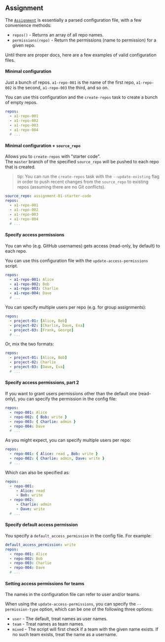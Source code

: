 ## Assignment

The [`Assignment`](lib/gitomator/classroom/assignment.rb) is essentially a parsed
configuration file, with a few convenience methods:

 * `repos()` - Returns an array of all repo names.
 * `permissions(repo)` - Return the permissions (name to permission) for a given repo.

Until there are proper docs, here are a few examples of valid configuration files.


#### Minimal configuration

Just a bunch of repos. `a1-repo-001` is the name of
the first repo, `a1-repo-002` is the second, `a1-repo-003` the third, and so on.

You can use this configuration and the `create-repos` task to create a bunch of empty repos.

```yaml
repos:
  - a1-repo-001
  - a1-repo-002
  - a1-repo-003
  - a1-repo-004
  # ...
```

#### Minimal configuration + `source_repo`

Allows you to `create-repos` with "starter code".        
The `master` branch of the specified `source_repo` will be pushed to each repo that is created.

 > tip: You can run the `create-repos` task with the `--update-existing` flag
 > in order to push recent changes from the `source_repo` to existing repos
 > (assuming there are no Git conflicts).

```yaml
source_repo: assignment-01-starter-code
repos:
  - a1-repo-001
  - a1-repo-002
  - a1-repo-003
  - a1-repo-004
  # ...
```


#### Specify access permissions

You can who (e.g. GitHub usernames) gets access (read-only, by default) to
each repo.

You can use this configuration file with the `update-access-permissions` script.

```yaml
repos:
  - a1-repo-001: Alice
  - a1-repo-002: Bob
  - a1-repo-003: Charlie
  - a1-repo-004: Dave
  # ...
```

You can specify multiple users per repo (e.g. for group assignments):

```yaml
repos:
  - project-01: [Alice, Bob]
  - project-02: [Charlie, Dave, Eva]
  - project-03: [Frank, George]
  # ...
```

Or, mix the two formats:

```yaml
repos:
  - project-01: [Alice, Bob]
  - project-02: Charlie
  - project-03: [Dave, Eva]
  # ...
```

#### Specify access permissions, part 2

If you want to grant users permissions other than the default one (read-only),
you can specify the permission in the config file:

```yaml
repos:
  - repo-001: Alice
  - repo-002: { Bob: write }
  - repo-003: { Charlie: admin }
  - repo-004: Dave
  # ...
```

As you might expect, you can specify multiple users per repo:

```yaml
repos:
  - repo-001: { Alice: read , Bob: write }
  - repo-002: { Charlie: admin, Dave: write }
  # ...
```

Which can also be specified as:

```yaml
repos:
  - repo-001:
     - Alice: read
     - Bob: write
  - repo-002:
     - Charlie: admin
     - Dave: write
  # ...
```


#### Specify default access permission

You specify a `default_access_permission` in the config file. For example:

```yaml
default_access_permission: write
repos:
  - repo-001: Alice
  - repo-002: Bob
  - repo-003: Charlie
  - repo-004: Dave
  # ...
```

#### Setting access permissions for teams

The names in the configuration file can refer to user and/or teams.

When using the `update-access-permissions`, you can specify the `--permission-type`
option, which can be one of the following three options:

 * `user` - The default, treat names as user names.
 * `team` - Treat names as team names.
 * `mixed` - The script will first check if a team with the given name exists. If no such team exists, treat the name as a username.
